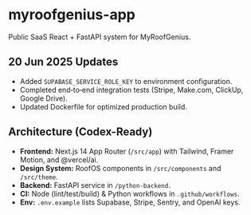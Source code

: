 # myroofgenius-app
Public SaaS React + FastAPI system for MyRoofGenius.

## 20 Jun 2025 Updates

- Added `SUPABASE_SERVICE_ROLE_KEY` to environment configuration.
- Completed end‑to‑end integration tests (Stripe, Make.com, ClickUp, Google Drive).
- Updated Dockerfile for optimized production build.

## Architecture (Codex-Ready)

- **Frontend:** Next.js 14 App Router (`/src/app`) with Tailwind, Framer Motion, and @vercel/ai.
- **Design System:** RoofOS components in `/src/components` and `/src/theme`.
- **Backend:** FastAPI service in `/python-backend`.
- **CI:** Node (lint/test/build) & Python workflows in `.github/workflows`.
- **Env:** `.env.example` lists Supabase, Stripe, Sentry, and OpenAI keys.

